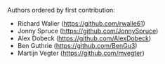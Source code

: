 Authors ordered by first contribution:

 - Richard Waller (https://github.com/rwalle61)
 - Jonny Spruce (https://github.com/JonnySpruce)
 - Alex Dobeck (https://github.com/AlexDobeck)
 - Ben Guthrie (https://github.com/BenGu3)
 - Martijn Vegter (https://github.com/mvegter)
